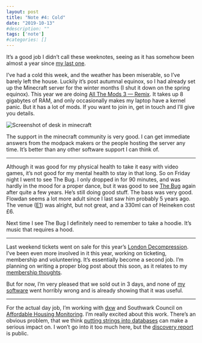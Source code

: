 ```yaml
---
layout: post
title: "Note #4: Cold"
date: "2019-10-13"
#description: ""
tags: ['note']
#categories: []
---
```


It’s a good job I didn’t call these weeknotes, seeing as it has somehow been almost a year since [my last one](https://medium.com/@abscond/note-3-holding-pattern-8cdcab52f965).

I’ve had a cold this week, and the weather has been miserable, so I’ve barely left the house. Luckily it’s post autumnal equinox, so I had already set up the Minecraft server for the winter months (I shut it down on the spring equinox). This year we are doing [All The Mods 3 — Remix](https://www.curseforge.com/minecraft/modpacks/all-the-mods-3-remix). It takes up 8 gigabytes of RAM, and only occasionally makes my laptop have a kernel panic. But it has a lot of mods. If you want to join in, get in touch and I’ll give you details.

![Screenshot of desk in minecraft](/images/blog/minecraft-desk.jpeg#align-left)

The support in the minecraft community is very good. I can get immediate answers from the modpack makers or the people hosting the server any time. It’s better than any other software support I can think of.

---

Although it was good for my physical health to take it easy with video games, it’s not good for my mental health to stay in that long. So on Friday night I went to see The Bug. I only dropped in for 90 minutes, and was hardly in the mood for a proper dance, but it was good to see [The Bug](https://ninjatune.net/artist/the-bug) again after quite a few years. He’s still doing good stuff. The bass was very good. Flowdan seems a lot more adult since I last saw him probably 5 years ago. The venue ([E1](https://www.e1-london.com/)) was alright, but not great, and a 330ml can of Heineken cost £6.

Next time I see The Bug I definitely need to remember to take a hoodie. It’s music that requires a hood.

---

Last weekend tickets went on sale for this year’s [London Decompression](https://londondecom.org/). I’ve been even more involved in it this year, working on ticketing, membership and volunteering. It’s essentially become a second job. I’m planning on writing a proper blog post about this soon, as it relates to my [membership thoughts](https://medium.com/@abscond/membership-a-prototype-ea822b2683b).

But for now, I’m very pleased that we sold out in 3 days, and none of [my software](https://github.com/james/london-decom-membership) went horribly wrong and is already showing that it was useful.

---

For the actual day job, I’m working with [dxw](https://www.dxw.com/) and Southwark Council on [Affordable Housing Monitoring](https://www.southwark.gov.uk/innovate/collabrative-project/affordable-housing-monitoring). I’m really excited about this work. There’s an obvious problem, that we think [putting strings into databases](https://medium.com/@abscond/putting-strings-into-databases-and-then-taking-them-back-out-again-ce95c2ad2183) can make a serious impact on. I won’t go into it too much here, but the [discovery report](https://docs.google.com/presentation/d/e/2PACX-1vT128f_3q7of-OJEbyKG4JTfeYw-UTeT8V9ePDyUZlphzJ6aNya2Axpb-BHKSu3KKEhkl9iMegKQsp2/pub?start=false&loop=false&delayms=60000&slide=id.g5fd150983d_0_1509) is public.
